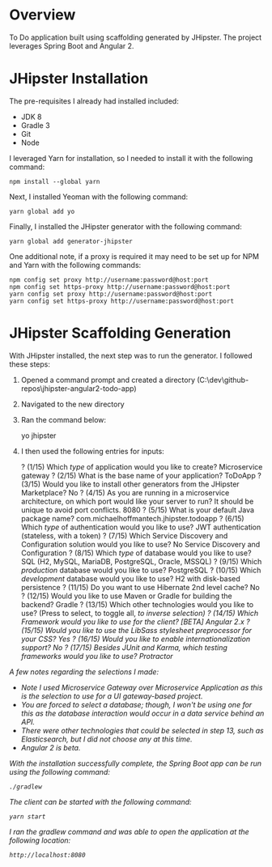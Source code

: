 # Overview

To Do application built using scaffolding generated by JHipster. The project leverages Spring Boot and Angular 2. 

# JHipster Installation

The pre-requisites I already had installed included:

* JDK 8
* Gradle 3
* Git
* Node

I leveraged Yarn for installation, so I needed to install it with the following command:

	npm install --global yarn
	
Next, I installed Yeoman with the following command:

	yarn global add yo

Finally, I installed the JHipster generator with the following command:

	yarn global add generator-jhipster
	
One additional note, if a proxy is required it may need to be set up for NPM and Yarn with the following commands:

	npm config set proxy http://username:password@host:port
	npm config set https-proxy http://username:password@host:port
	yarn config set proxy http://username:password@host:port
	yarn config set https-proxy http://username:password@host:port
	
# JHipster Scaffolding Generation

With JHipster installed, the next step was to run the generator. I followed these steps:

1. Opened a command prompt and created a directory (C:\dev\github-repos\jhipster-angular2-todo-app)
2. Navigated to the new directory
3. Ran the command below:

	yo jhipster
4. I then used the following entries for inputs:

	? (1/15) Which *type* of application would you like to create? Microservice gateway
	? (2/15) What is the base name of your application? ToDoApp
	? (3/15) Would you like to install other generators from the JHipster Marketplace? No
	? (4/15) As you are running in a microservice architecture, on which port would like your server to run? It should be unique to avoid port conflicts. 8080
	? (5/15) What is your default Java package name? com.michaelhoffmantech.jhipster.todoapp
	? (6/15) Which *type* of authentication would you like to use? JWT authentication (stateless, with a token)
	? (7/15) Which Service Discovery and Configuration solution would you like to use? No Service Discovery and Configuration
	? (8/15) Which *type* of database would you like to use? SQL (H2, MySQL, MariaDB, PostgreSQL, Oracle, MSSQL)
	? (9/15) Which *production* database would you like to use? PostgreSQL
	? (10/15) Which *development* database would you like to use? H2 with disk-based persistence
	? (11/15) Do you want to use Hibernate 2nd level cache? No
	? (12/15) Would you like to use Maven or Gradle for building the backend? Gradle
	? (13/15) Which other technologies would you like to use? (Press <space> to select, <a> to toggle all, <i> to inverse selection)
	? (14/15) Which *Framework* would you like to use for the client? [BETA] Angular 2.x
	? (15/15) Would you like to use the LibSass stylesheet preprocessor for your CSS? Yes
	? (16/15) Would you like to enable internationalization support? No
	? (17/15) Besides JUnit and Karma, which testing frameworks would you like to use? Protractor
	
A few notes regarding the selections I made:

* Note I used Microservice Gateway over Microservice Application as this is the selection to use for a UI gateway-based project.
* You are forced to select a database; though, I won't be using one for this as the database interaction would occur in a data service behind an API. 
* There were other technologies that could be selected in step 13, such as Elasticsearch, but I did not choose any at this time. 
* Angular 2 is beta. 

With the installation successfully complete, the Spring Boot app can be run using the following command:

	./gradlew
	
The client can be started with the following command:

	yarn start
	
I ran the gradlew command and was able to open the application at the following location:

	http://localhost:8080
	

